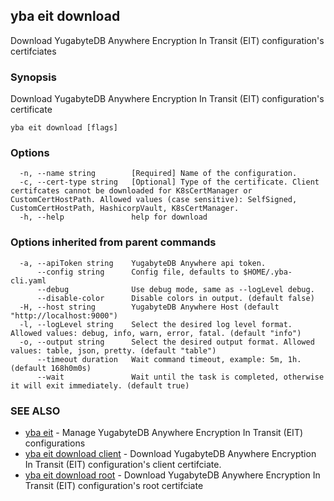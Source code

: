 ## yba eit download

Download YugabyteDB Anywhere Encryption In Transit (EIT) configuration's certifciates

### Synopsis

Download YugabyteDB Anywhere Encryption In Transit (EIT) configuration's certificate

```
yba eit download [flags]
```

### Options

```
  -n, --name string        [Required] Name of the configuration.
  -c, --cert-type string   [Optional] Type of the certificate. Client certifcates cannot be downloaded for K8sCertManager or CustomCertHostPath. Allowed values (case sensitive): SelfSigned, CustomCertHostPath, HashicorpVault, K8sCertManager.
  -h, --help               help for download
```

### Options inherited from parent commands

```
  -a, --apiToken string    YugabyteDB Anywhere api token.
      --config string      Config file, defaults to $HOME/.yba-cli.yaml
      --debug              Use debug mode, same as --logLevel debug.
      --disable-color      Disable colors in output. (default false)
  -H, --host string        YugabyteDB Anywhere Host (default "http://localhost:9000")
  -l, --logLevel string    Select the desired log level format. Allowed values: debug, info, warn, error, fatal. (default "info")
  -o, --output string      Select the desired output format. Allowed values: table, json, pretty. (default "table")
      --timeout duration   Wait command timeout, example: 5m, 1h. (default 168h0m0s)
      --wait               Wait until the task is completed, otherwise it will exit immediately. (default true)
```

### SEE ALSO

* [yba eit](yba_eit.md)	 - Manage YugabyteDB Anywhere Encryption In Transit (EIT) configurations
* [yba eit download client](yba_eit_download_client.md)	 - Download YugabyteDB Anywhere Encryption In Transit (EIT) configuration's client certifciate.
* [yba eit download root](yba_eit_download_root.md)	 - Download YugabyteDB Anywhere Encryption In Transit (EIT) configuration's root certifciate

